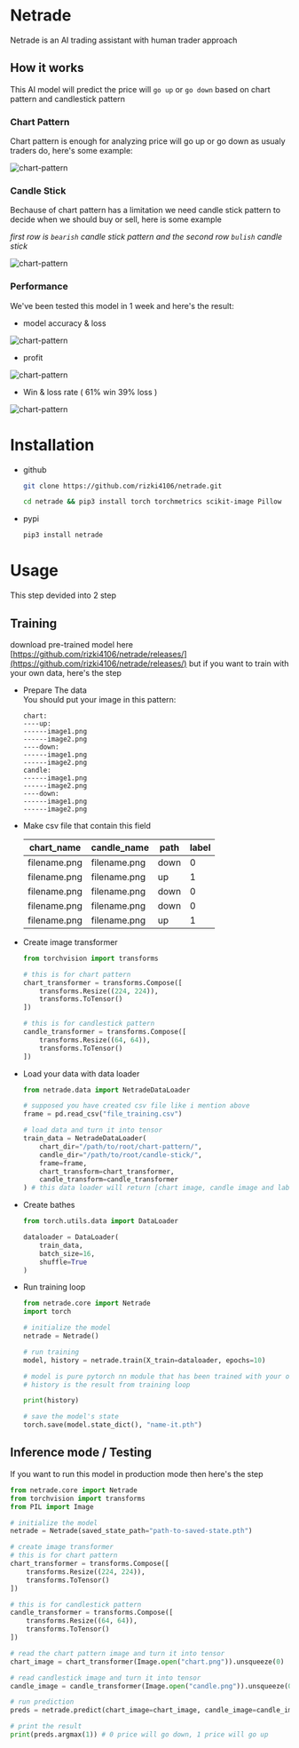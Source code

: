 # Netrade
Netrade is an AI trading assistant with human trader approach

## How it works
This AI model will predict the price will `go up` or `go down` based on chart pattern and candlestick pattern

### Chart Pattern
Chart pattern is enough for analyzing price will go up or go down as usualy traders do, here's some example:

![chart-pattern](https://cdn.heelmet.com/files/chart-pattern.png)

### Candle Stick
Bechause of chart pattern has a limitation we need candle stick pattern to decide when we should buy or sell, here is some example

*first row is `bearish` candle stick pattern and the second row `bulish` candle stick*

![chart-pattern](https://cdn.heelmet.com/files/candle_chart.png)

### Performance
We've been tested this model in 1 week and here's the result:

* model accuracy & loss

![chart-pattern](https://cdn.heelmet.com/files/model_performance_v2.png)

* profit

![chart-pattern](https://cdn.heelmet.com/files/profit_model.png)

* Win & loss rate ( 61% win 39% loss )

![chart-pattern](https://cdn.heelmet.com/files/win_and_loss_rate.png)

# Installation

* github
    ```bash
    git clone https://github.com/rizki4106/netrade.git
    ```
    ```bash
    cd netrade && pip3 install torch torchmetrics scikit-image Pillow
    ```
* pypi
    ```bash
    pip3 install netrade
    ```

# Usage

This step devided into 2 step

## Training

download pre-trained model here [https://github.com/rizki4106/netrade/releases/](https://github.com/rizki4106/netrade/releases/) but
if you want to train with your own data, here's the step

* Prepare The data <br/>
You should put your image in this pattern:

    ```text
    chart:
    ----up:
    ------image1.png
    ------image2.png
    ----down:
    ------image1.png
    ------image2.png
    candle:
    ------image1.png
    ------image2.png
    ----down:
    ------image1.png
    ------image2.png
    ```
* Make csv file that contain this field

    | chart_name | candle_name | path | label |
    |-|-|-| -|
    | filename.png | filename.png | down | 0 |
    | filename.png | filename.png | up | 1 |
    | filename.png | filename.png | down | 0 |
    | filename.png | filename.png | down | 0 |
    | filename.png | filename.png | up | 1 |
* Create image transformer
    ```python
    from torchvision import transforms

    # this is for chart pattern
    chart_transformer = transforms.Compose([
        transforms.Resize((224, 224)),
        transforms.ToTensor()
    ])

    # this is for candlestick pattern
    candle_transformer = transforms.Compose([
        transforms.Resize((64, 64)),
        transforms.ToTensor()
    ])
    ```
* Load your data with data loader
    ```python
    from netrade.data import NetradeDataLoader

    # supposed you have created csv file like i mention above
    frame = pd.read_csv("file_training.csv")

    # load data and turn it into tensor
    train_data = NetradeDataLoader(
        chart_dir="/path/to/root/chart-pattern/",
        candle_dir="/path/to/root/candle-stick/",
        frame=frame,
        chart_transform=chart_transformer,
        candle_transform=candle_transformer
    ) # this data loader will return [chart image, candle image and labels]
    ```
* Create bathes
    ```python
    from torch.utils.data import DataLoader

    dataloader = DataLoader(
        train_data,
        batch_size=16,
        shuffle=True
    )
    ```
* Run training loop

    ```python
    from netrade.core import Netrade
    import torch

    # initialize the model
    netrade = Netrade()

    # run training
    model, history = netrade.train(X_train=dataloader, epochs=10)

    # model is pure pytorch nn module that has been trained with your own data you can check it model.parameters()
    # history is the result from training loop

    print(history)

    # save the model's state
    torch.save(model.state_dict(), "name-it.pth")
    ```
## Inference mode / Testing
If you want to run this model in production mode then here's the step

```python
from netrade.core import Netrade
from torchvision import transforms
from PIL import Image

# initialize the model
netrade = Netrade(saved_state_path="path-to-saved-state.pth")

# create image transformer
# this is for chart pattern
chart_transformer = transforms.Compose([
    transforms.Resize((224, 224)),
    transforms.ToTensor()
])

# this is for candlestick pattern
candle_transformer = transforms.Compose([
    transforms.Resize((64, 64)),
    transforms.ToTensor()
])

# read the chart pattern image and turn it into tensor
chart_image = chart_transformer(Image.open("chart.png")).unsqueeze(0)

# read candlestick image and turn it into tensor
candle_image = candle_transformer(Image.open("candle.png")).unsqueeze(0)

# run prediction
preds = netrade.predict(chart_image=chart_image, candle_image=candle_image)

# print the result
print(preds.argmax(1)) # 0 price will go down, 1 price will go up
```
